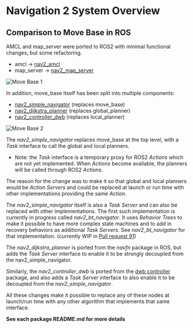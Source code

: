 # Navigation 2 System Overview

## Comparison to Move Base in ROS
AMCL and map_server were ported to ROS2 with minimal functional changes, but some refactoring.

  * amcl -> [nav2_amcl](/nav2_amcl/README.md)
  * map_server -> [nav2_map_server](/nav2_map_server/README.md)

![Move Base 1](./move_base_compare_1.png)

In addition, move_base itself has been split into multiple components:

  * [nav2_simple_navigator](/nav2_simple_navigator/README.md) (replaces move_base)
  * [nav2_dijkstra_planner](/nav2_dijkstra_planner/README.md) (replaces global_planner)
  * [nav2_controller_dwb](nav2_controller_dwb/README.md) (replaces local_planner)

![Move Base 2](./move_base_compare_2.png)

The *nav2_simple_navigator* replaces move_base at the top level, with a *Task* interface to call the global and local planners.

* Note: the *Task* interface is a temporary proxy for ROS2 *Actions* which are not yet implemented. When *Actions* become available, the planners will be called through ROS2 *Actions*.

The reason for the change was to make it so that global and local planners would be *Action Servers* and could be replaced at launch or run time with other implementations providing the same *Action*.

The *nav2_simple_navigator* itself is also a *Task Server* and can also be replaced with other implementations. The first such implementation is currently in progress called *nav2_bt_navigator*. It uses *Behavior Trees* to make it possible to have more complex state machines and to add in recovery behaviors as additional *Task Servers*. See *nav2_bt_navigator* for that implementation. (currently WIP in [Pull request 91](https://github.com/ros-planning/navigation2/pull/91))

The *nav2_dijkstra_planner* is ported from the *navfn* package in ROS, but adds the *Task Server* interface to enable it to be strongly decoupled from the nav2_simple_navigator.

Similarly, the *nav2_controller_dwb* is ported from the [dwb controller](https://github.com/locusrobotics/robot_navigation/tree/master/dwb_local_planner) package, and also adds a *Task Server* interface to also enable it to be decoupled from the *nav2_simple_navigator*.

All these changes make it possible to replace any of these nodes at launch/run time with any other algorithm that implements that same interface.

**See each package README.md for more details**





